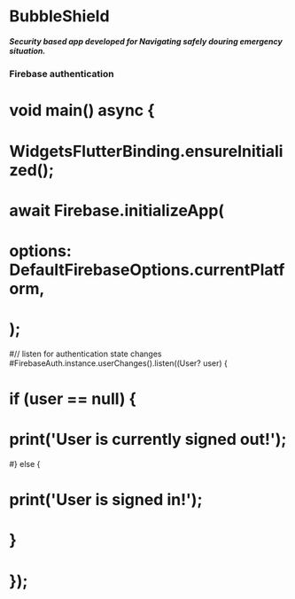 # BubbleShield 

##### Security based app developed for Navigating safely douring emergency situation. 

### Firebase authentication 

# void main() async {
# WidgetsFlutterBinding.ensureInitialized();
#  await Firebase.initializeApp(
#    options: DefaultFirebaseOptions.currentPlatform,
 # );

  #//  listen for authentication state changes
  #FirebaseAuth.instance.userChanges().listen((User? user) {
   # if (user == null) {
  #  print('User is currently signed out!');
  #} else {
  #    print('User is signed in!');
   # }
  # });
